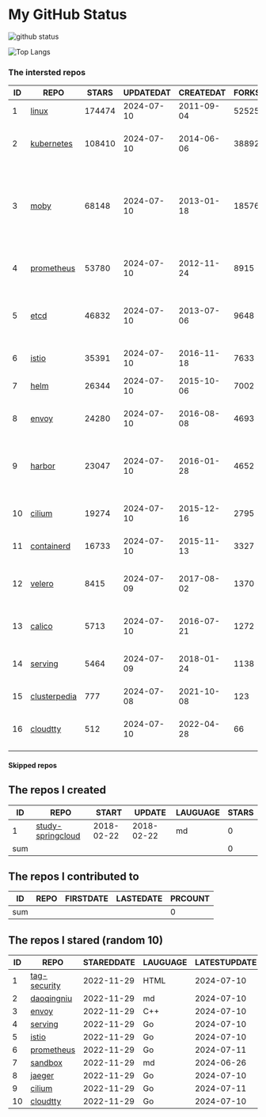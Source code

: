 # My GitHub Status

<img src="https://github-readme-stats-1.yihong0618.vercel.app/api?username=daoqingniu&show_icons=true&&&hide_title=true&count_private=true" alt="github status" />

![Top Langs](https://github-readme-stats-1.yihong0618.vercel.app/api/top-langs/?username=daoqingniu&layout=compact)

<!--START_SECTION:github_repos-->
### The intersted repos
| ID |                              REPO                               | STARS  | UPDATEDAT  | CREATEDAT  | FORKSCOUNT |                                                DESCRIPTIONS                                                |
|----|-----------------------------------------------------------------|--------|------------|------------|------------|------------------------------------------------------------------------------------------------------------|
|  1 | [linux](https://github.com/torvalds/linux)                      | 174474 | 2024-07-10 | 2011-09-04 |      52525 | Linux kernel source tree                                                                                   |
|  2 | [kubernetes](https://github.com/kubernetes/kubernetes)          | 108410 | 2024-07-10 | 2014-06-06 |      38892 | Production-Grade Container Scheduling and Management                                                       |
|  3 | [moby](https://github.com/moby/moby)                            |  68148 | 2024-07-10 | 2013-01-18 |      18576 | The Moby Project - a collaborative project for the container ecosystem to assemble container-based systems |
|  4 | [prometheus](https://github.com/prometheus/prometheus)          |  53780 | 2024-07-10 | 2012-11-24 |       8915 | The Prometheus monitoring system and time series database.                                                 |
|  5 | [etcd](https://github.com/etcd-io/etcd)                         |  46832 | 2024-07-10 | 2013-07-06 |       9648 | Distributed reliable key-value store for the most critical data of a distributed system                    |
|  6 | [istio](https://github.com/istio/istio)                         |  35391 | 2024-07-10 | 2016-11-18 |       7633 | Connect, secure, control, and observe services.                                                            |
|  7 | [helm](https://github.com/helm/helm)                            |  26344 | 2024-07-10 | 2015-10-06 |       7002 | The Kubernetes Package Manager                                                                             |
|  8 | [envoy](https://github.com/envoyproxy/envoy)                    |  24280 | 2024-07-10 | 2016-08-08 |       4693 | Cloud-native high-performance edge/middle/service proxy                                                    |
|  9 | [harbor](https://github.com/goharbor/harbor)                    |  23047 | 2024-07-10 | 2016-01-28 |       4652 | An open source trusted cloud native registry project that stores, signs, and scans content.                |
| 10 | [cilium](https://github.com/cilium/cilium)                      |  19274 | 2024-07-10 | 2015-12-16 |       2795 | eBPF-based Networking, Security, and Observability                                                         |
| 11 | [containerd](https://github.com/containerd/containerd)          |  16733 | 2024-07-10 | 2015-11-13 |       3327 | An open and reliable container runtime                                                                     |
| 12 | [velero](https://github.com/vmware-tanzu/velero)                |   8415 | 2024-07-09 | 2017-08-02 |       1370 | Backup and migrate Kubernetes applications and their persistent volumes                                    |
| 13 | [calico](https://github.com/projectcalico/calico)               |   5713 | 2024-07-10 | 2016-07-21 |       1272 | Cloud native networking and network security                                                               |
| 14 | [serving](https://github.com/knative/serving)                   |   5464 | 2024-07-09 | 2018-01-24 |       1138 | Kubernetes-based, scale-to-zero, request-driven compute                                                    |
| 15 | [clusterpedia](https://github.com/clusterpedia-io/clusterpedia) |    777 | 2024-07-08 | 2021-10-08 |        123 | The Encyclopedia of Kubernetes clusters                                                                    |
| 16 | [cloudtty](https://github.com/cloudtty/cloudtty)                |    512 | 2024-07-10 | 2022-04-28 |         66 | A Friendly Kubernetes CloudShell (Web Terminal) !                                                          |



#### Skipped repos
<!--END_SECTION:github_repos-->

<!--START_SECTION:my_github-->
## The repos I created
| ID  |                                 REPO                                 |   START    |   UPDATE   | LAUGUAGE | STARS |
|-----|----------------------------------------------------------------------|------------|------------|----------|-------|
|   1 | [study-springcloud](https://github.com/daoqingniu/study-springcloud) | 2018-02-22 | 2018-02-22 | md       |     0 |
| sum |                                                                      |            |            |          |     0 |

## The repos I contributed to
| ID  | REPO | FIRSTDATE | LASTEDATE | PRCOUNT |
|-----|------|-----------|-----------|---------|
| sum |      |           |           |       0 |

## The repos I stared (random 10)
| ID |                          REPO                          | STAREDDATE | LAUGUAGE | LATESTUPDATE |
|----|--------------------------------------------------------|------------|----------|--------------|
|  1 | [tag-security](https://github.com/cncf/tag-security)   | 2022-11-29 | HTML     | 2024-07-10   |
|  2 | [daoqingniu](https://github.com/daoqingniu/daoqingniu) | 2022-11-29 | md       | 2024-07-10   |
|  3 | [envoy](https://github.com/envoyproxy/envoy)           | 2022-11-29 | C++      | 2024-07-10   |
|  4 | [serving](https://github.com/knative/serving)          | 2022-11-29 | Go       | 2024-07-10   |
|  5 | [istio](https://github.com/istio/istio)                | 2022-11-29 | Go       | 2024-07-10   |
|  6 | [prometheus](https://github.com/prometheus/prometheus) | 2022-11-29 | Go       | 2024-07-11   |
|  7 | [sandbox](https://github.com/cncf/sandbox)             | 2022-11-29 | md       | 2024-06-26   |
|  8 | [jaeger](https://github.com/jaegertracing/jaeger)      | 2022-11-29 | Go       | 2024-07-10   |
|  9 | [cilium](https://github.com/cilium/cilium)             | 2022-11-29 | Go       | 2024-07-11   |
| 10 | [cloudtty](https://github.com/cloudtty/cloudtty)       | 2022-11-29 | Go       | 2024-07-10   |

<!--END_SECTION:my_github-->

